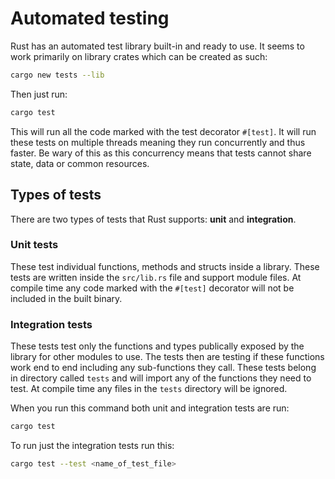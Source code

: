 # Automated testing
Rust has an automated test library built-in and ready to use. It seems to work primarily on library crates which can be created as such:

```bash
cargo new tests --lib
```

Then just run:
```bash
cargo test
```

This will run all the code marked with the test decorator `#[test]`. It will run these tests on multiple threads meaning they run concurrently and thus faster. Be wary of this as this concurrency means that tests cannot share state, data or common resources.

## Types of tests

There are two types of tests that Rust supports: **unit** and **integration**.

### Unit tests
These test individual functions, methods and structs inside a library. These tests are written inside the `src/lib.rs` file and support module files. At compile time any code marked with the `#[test]` decorator will not be included in the built binary.

### Integration tests
These tests test only the functions and types publically exposed by the library for other modules to use. The tests then are testing if these functions work end to end including any sub-functions they call. These tests belong in directory called `tests` and will import any of the functions they need to test. At compile time any files in the `tests` directory will be ignored.


When you run this command both unit and integration tests are run:
```bash
cargo test
```

To run just the integration tests run this:
```bash
cargo test --test <name_of_test_file>
```